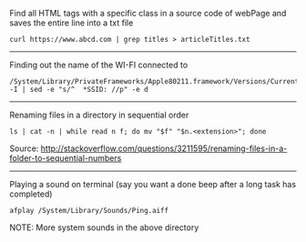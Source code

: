 Find all HTML tags with a specific class in a source code of webPage and saves the entire line into a txt file
```
curl https://www.abcd.com | grep titles > articleTitles.txt
```
---

Finding out the name of the WI-FI connected to
```
/System/Library/PrivateFrameworks/Apple80211.framework/Versions/Current/Resources/airport -I | sed -e "s/^  *SSID: //p" -e d
```
---

Renaming files in a directory in sequential order
```
ls | cat -n | while read n f; do mv "$f" "$n.<extension>"; done
```
Source: http://stackoverflow.com/questions/3211595/renaming-files-in-a-folder-to-sequential-numbers

---

Playing a sound on terminal (say you want a done beep after a long task has completed)
```
afplay /System/Library/Sounds/Ping.aiff 
```
NOTE: More system sounds in the above directory

